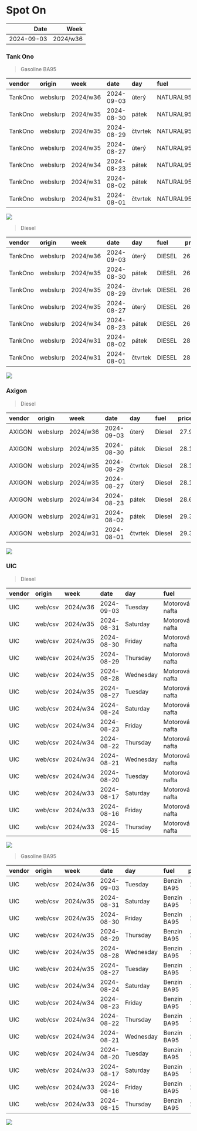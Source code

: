 Spot On
================

|       Date |     Week |
|-----------:|---------:|
| 2024-09-03 | 2024/w36 |

### Tank Ono

> Gasoline BA95

| vendor  | origin   | week     | date       | day     | fuel      | price | PriceVAT |
|:--------|:---------|:---------|:-----------|:--------|:----------|------:|---------:|
| TankOno | webslurp | 2024/w36 | 2024-09-03 | úterý   | NATURAL95 | 28.84 |     34.9 |
| TankOno | webslurp | 2024/w35 | 2024-08-30 | pátek   | NATURAL95 | 28.84 |     34.9 |
| TankOno | webslurp | 2024/w35 | 2024-08-29 | čtvrtek | NATURAL95 | 28.84 |     34.9 |
| TankOno | webslurp | 2024/w35 | 2024-08-27 | úterý   | NATURAL95 | 28.84 |     34.9 |
| TankOno | webslurp | 2024/w34 | 2024-08-23 | pátek   | NATURAL95 | 28.84 |     34.9 |
| TankOno | webslurp | 2024/w31 | 2024-08-02 | pátek   | NATURAL95 | 29.67 |     35.9 |
| TankOno | webslurp | 2024/w31 | 2024-08-01 | čtvrtek | NATURAL95 | 29.67 |     35.9 |

<img src="SpotOn_files/figure-gfm/tono-ba95-1.png" style="display: block; margin: auto auto auto 0;" />

> Diesel

| vendor  | origin   | week     | date       | day     | fuel   | price | PriceVAT |
|:--------|:---------|:---------|:-----------|:--------|:-------|------:|---------:|
| TankOno | webslurp | 2024/w36 | 2024-09-03 | úterý   | DIESEL | 26.86 |     32.5 |
| TankOno | webslurp | 2024/w35 | 2024-08-30 | pátek   | DIESEL | 26.86 |     32.5 |
| TankOno | webslurp | 2024/w35 | 2024-08-29 | čtvrtek | DIESEL | 26.86 |     32.5 |
| TankOno | webslurp | 2024/w35 | 2024-08-27 | úterý   | DIESEL | 26.86 |     32.5 |
| TankOno | webslurp | 2024/w34 | 2024-08-23 | pátek   | DIESEL | 26.86 |     32.5 |
| TankOno | webslurp | 2024/w31 | 2024-08-02 | pátek   | DIESEL | 28.02 |     33.9 |
| TankOno | webslurp | 2024/w31 | 2024-08-01 | čtvrtek | DIESEL | 28.02 |     33.9 |

<img src="SpotOn_files/figure-gfm/tono-diesel-1.png" style="display: block; margin: auto auto auto 0;" />

### Axigon

> Diesel

| vendor | origin   | week     | date       | day     | fuel   | price | PriceVAT |
|:-------|:---------|:---------|:-----------|:--------|:-------|------:|---------:|
| AXIGON | webslurp | 2024/w36 | 2024-09-03 | úterý   | Diesel |  27.9 |     33.8 |
| AXIGON | webslurp | 2024/w35 | 2024-08-30 | pátek   | Diesel |  28.1 |     34.0 |
| AXIGON | webslurp | 2024/w35 | 2024-08-29 | čtvrtek | Diesel |  28.1 |     34.0 |
| AXIGON | webslurp | 2024/w35 | 2024-08-27 | úterý   | Diesel |  28.1 |     34.0 |
| AXIGON | webslurp | 2024/w34 | 2024-08-23 | pátek   | Diesel |  28.6 |     34.6 |
| AXIGON | webslurp | 2024/w31 | 2024-08-02 | pátek   | Diesel |  29.3 |     35.5 |
| AXIGON | webslurp | 2024/w31 | 2024-08-01 | čtvrtek | Diesel |  29.3 |     35.5 |

<img src="SpotOn_files/figure-gfm/axigon-diesel-1.png" style="display: block; margin: auto auto auto 0;" />

### UIC

> Diesel

| vendor | origin  | week     | date       | day       | fuel           | price | priceVAT |
|:-------|:--------|:---------|:-----------|:----------|:---------------|------:|---------:|
| UIC    | web/csv | 2024/w36 | 2024-09-03 | Tuesday   | Motorová nafta |  26.5 |     32.1 |
| UIC    | web/csv | 2024/w35 | 2024-08-31 | Saturday  | Motorová nafta |  26.5 |     32.1 |
| UIC    | web/csv | 2024/w35 | 2024-08-30 | Friday    | Motorová nafta |  26.5 |     32.1 |
| UIC    | web/csv | 2024/w35 | 2024-08-29 | Thursday  | Motorová nafta |  26.5 |     32.1 |
| UIC    | web/csv | 2024/w35 | 2024-08-28 | Wednesday | Motorová nafta |  26.6 |     32.2 |
| UIC    | web/csv | 2024/w35 | 2024-08-27 | Tuesday   | Motorová nafta |  26.6 |     32.2 |
| UIC    | web/csv | 2024/w34 | 2024-08-24 | Saturday  | Motorová nafta |  26.5 |     32.1 |
| UIC    | web/csv | 2024/w34 | 2024-08-23 | Friday    | Motorová nafta |  26.7 |     32.3 |
| UIC    | web/csv | 2024/w34 | 2024-08-22 | Thursday  | Motorová nafta |  26.8 |     32.4 |
| UIC    | web/csv | 2024/w34 | 2024-08-21 | Wednesday | Motorová nafta |  26.9 |     32.5 |
| UIC    | web/csv | 2024/w34 | 2024-08-20 | Tuesday   | Motorová nafta |  27.1 |     32.8 |
| UIC    | web/csv | 2024/w33 | 2024-08-17 | Saturday  | Motorová nafta |  27.2 |     32.9 |
| UIC    | web/csv | 2024/w33 | 2024-08-16 | Friday    | Motorová nafta |  27.1 |     32.8 |
| UIC    | web/csv | 2024/w33 | 2024-08-15 | Thursday  | Motorová nafta |  27.0 |     32.7 |

<img src="SpotOn_files/figure-gfm/uic-diesel-1.png" style="display: block; margin: auto auto auto 0;" />

> Gasoline BA95

| vendor | origin  | week     | date       | day       | fuel        | price | priceVAT |
|:-------|:--------|:---------|:-----------|:----------|:------------|------:|---------:|
| UIC    | web/csv | 2024/w36 | 2024-09-03 | Tuesday   | Benzin BA95 |  27.9 |     33.8 |
| UIC    | web/csv | 2024/w35 | 2024-08-31 | Saturday  | Benzin BA95 |  28.1 |     34.0 |
| UIC    | web/csv | 2024/w35 | 2024-08-30 | Friday    | Benzin BA95 |  28.1 |     34.0 |
| UIC    | web/csv | 2024/w35 | 2024-08-29 | Thursday  | Benzin BA95 |  28.2 |     34.1 |
| UIC    | web/csv | 2024/w35 | 2024-08-28 | Wednesday | Benzin BA95 |  28.3 |     34.2 |
| UIC    | web/csv | 2024/w35 | 2024-08-27 | Tuesday   | Benzin BA95 |  28.5 |     34.5 |
| UIC    | web/csv | 2024/w34 | 2024-08-24 | Saturday  | Benzin BA95 |  28.5 |     34.5 |
| UIC    | web/csv | 2024/w34 | 2024-08-23 | Friday    | Benzin BA95 |  28.6 |     34.6 |
| UIC    | web/csv | 2024/w34 | 2024-08-22 | Thursday  | Benzin BA95 |  28.9 |     35.0 |
| UIC    | web/csv | 2024/w34 | 2024-08-21 | Wednesday | Benzin BA95 |  29.0 |     35.1 |
| UIC    | web/csv | 2024/w34 | 2024-08-20 | Tuesday   | Benzin BA95 |  29.2 |     35.3 |
| UIC    | web/csv | 2024/w33 | 2024-08-17 | Saturday  | Benzin BA95 |  29.2 |     35.3 |
| UIC    | web/csv | 2024/w33 | 2024-08-16 | Friday    | Benzin BA95 |  29.3 |     35.5 |
| UIC    | web/csv | 2024/w33 | 2024-08-15 | Thursday  | Benzin BA95 |  29.3 |     35.5 |

<img src="SpotOn_files/figure-gfm/uic-ba95-1.png" style="display: block; margin: auto auto auto 0;" />
